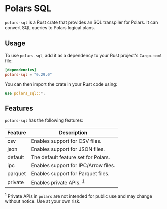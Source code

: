 # Polars SQL

`polars-sql` is a Rust crate that provides an SQL transpiler for Polars. It can convert SQL queries to Polars logical plans.

## Usage

To use `polars-sql`, add it as a dependency to your Rust project's `Cargo.toml` file:

```toml
[dependencies]
polars-sql = "0.29.0"
```

You can then import the crate in your Rust code using:

```rust
use polars_sql::*;
```

## Features

`polars-sql` has the following features:

| Feature | Description                                      |
| ------- | ------------------------------------------------ |
| csv     | Enables support for CSV files.                   |
| json    | Enables support for JSON files.                  |
| default | The default feature set for Polars.              |
| ipc     | Enables support for IPC/Arrow files.             |
| parquet | Enables support for Parquet files.               |
| private | Enables private APIs. <sup>[1](#footnote1)</sup> |

<sup><a name="footnote1">1</a></sup> Private APIs in `polars` are not intended for public use and may change without notice. Use at your own risk.
